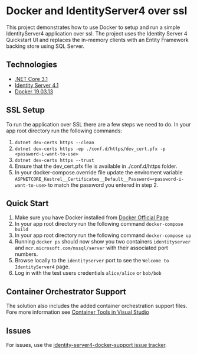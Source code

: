 ﻿# Docker and IdentityServer4 over ssl
This project demonstrates how to use Docker to setup and run a simple IdentityServer4 application over ssl.
The project uses the Identity Server 4 Quickstart UI and replaces the in-memory clients with an Entity Framework backing store using SQL Server.

## Technologies
- [.NET Core 3.1](https://dotnet.microsoft.com/download/dotnet-core/3.1)
- [Identity Server 4.1](https://identityserver4.readthedocs.io/en/latest/)
- [Docker 19.03.13](https://www.docker.com/get-started)

## SSL Setup
To run the application over SSL there are a few steps we need to do. In your app root directory run the following commands:

1. ``dotnet dev-certs https --clean``
2. ``dotnet dev-certs https -ep ./conf.d/https/dev_cert.pfx -p <password-i-want-to-use>``
3. ``dotnet dev-certs https --trust``
4. Ensure that the dev_cert.pfx file is available in ./conf.d/https folder. 
5. In your docker-compose.override file update the enviroment variable ``ASPNETCORE_Kestrel__Certificates__Default__Password=<password-i-want-to-use>`` to match the password you entered in step 2.

##  Quick Start

1. Make sure you have Docker installed from [Docker Official Page](https://docs.docker.com/get-docker/)
2. In your app root directory run the following command ``docker-compose build``
3. In your app root directory run the following command  ``docker-compose up``
4. Running ``docker ps`` should now show you two containers ``identityserver`` and ``mcr.microsoft.com/mssql/server`` with their associated port numbers.
5. Browse locally to the ``identityserver`` port to see the `Welcome to IdentityServer4` page.
6. Log in with the test users credentials ``alice/alice`` or ``bob/bob``

##  Container Orchestrator Support

The solution also includes the added container orchestration support files. Fore more information see [Container Tools in Visual Studio](https://docs.microsoft.com/en-us/visualstudio/containers/overview?view=vs-2019)


## Issues
For issues, use the [identity-server4-docker-support issue tracker](https://github.com/ryan-buckman/identity-server4-docker-support/issues).
